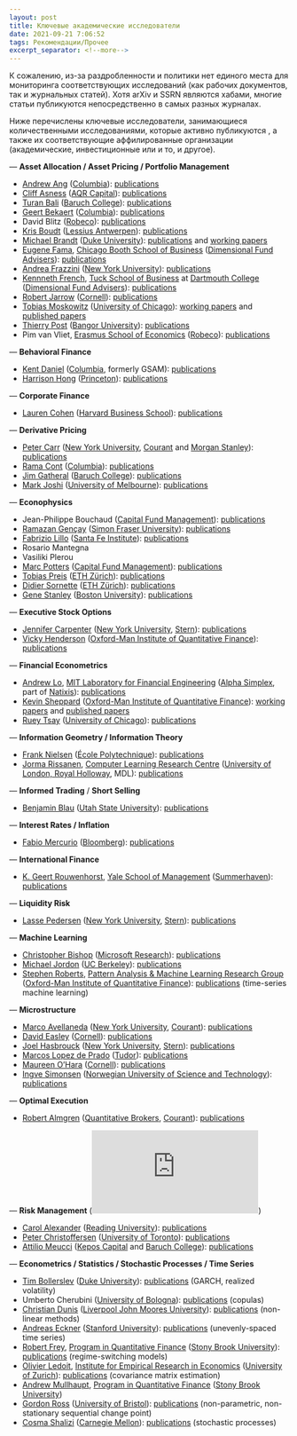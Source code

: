 ```yaml
---
layout: post
title: Ключевые академические исследователи
date: 2021-09-21 7:06:52
tags: Рекомендации/Прочее
excerpt_separator: <!--more-->
---
```

К сожалению, из-за раздробленности и политики нет единого места для мониторинга соответствующих исследований
(как рабочих документов, так и журнальных статей). Хотя arXiv и SSRN являются хабами, многие статьи публикуются непосредственно в самых разных журналах.

Ниже перечислены ключевые исследователи, занимающиеся количественными исследованиями, которые активно публикуются ,
а также их соответствующие аффилированные организации (академические, инвестиционные или и то, и другое).
<!--more-->


— **Asset Allocation / Asset Pricing / Portfolio Management** 

*   [Andrew Ang](http://www.columbia.edu/~aa610/) ([Columbia](http://www.cfm.fr)): [publications](http://papers.ssrn.com/sol3/cf_dev/AbsByAuth.cfm?per_id=94010)
*   [Cliff Asness](http://www.aqrcapital.com/cliff.htm) ([AQR Capital](http://aqr.com/)): [publications](http://papers.ssrn.com/sol3/cf_dev/AbsByAuth.cfm?per_id=77768)
*   [Turan Bali](http://faculty.baruch.cuny.edu/tbali/) ([Baruch College](http://www.baruch.cuny.edu/)): [publications](http://papers.ssrn.com/sol3/cf_dev/AbsByAuth.cfm?per_id=235620)
*   [Geert Bekaert](http://www0.gsb.columbia.edu/faculty/gbekaert/) ([Columbia](http://www.cfm.fr)): [publications](http://www0.gsb.columbia.edu/faculty/gbekaert/research.html)
*   David Blitz ([Robeco](http://www.robeco.com)): [publications](http://papers.ssrn.com/sol3/cf_dev/AbsByAuth.cfm?per_id=113731)
*   [Kris Boudt](http://www.econ.kuleuven.be/public/n06054/) ([Lessius Antwerpen](http://www.lessius.eu/english/)): [publications](http://www.econ.kuleuven.be/public/n06054/)
*   [Michael Brandt](http://www.duke.edu/~mbrandt/) ([Duke University](http://www.duke.edu)): [publications](http://www.duke.edu/~mbrandt/publications.html) and [working papers](http://www.duke.edu/~mbrandt/working.html)
*   [Eugene Fama](http://www.chicagobooth.edu/faculty/bio.aspx?person_id=12824813568), [Chicago Booth School of Business](http://www.chicagobooth.edu) ([Dimensional Fund Advisers](http://www.dfaus.com/)): [publications](http://papers.ssrn.com/sol3/cf_dev/AbsByAuth.cfm?per_id=998)
*   [Andrea Frazzini](http://www.econ.yale.edu/~af227/) ([New York University](http://www.stern.nyu.edu/)): [publications](http://www.econ.yale.edu/~af227/)
*   [Kennneth French](http://mba.tuck.dartmouth.edu/pages/faculty/ken.french/index.html), [Tuck School of Business](http://www.tuck.dartmouth.edu/) at [Dartmouth College](http://www.dartmouth.edu/) ([Dimensional Fund Advisers](http://www.dfaus.com/)): [publications](http://papers.ssrn.com/sol3/cf_dev/AbsByAuth.cfm?per_id=1455)
*   [Robert Jarrow](http://www.johnson.cornell.edu/Faculty-And-Research/Profile.aspx?id=raj15) ([Cornell](http://www.johnson.cornell.edu)): [publications](http://www.johnson.cornell.edu/Faculty-And-Research/Profile.aspx?id=raj15)
*   [Tobias Moskowitz](http://faculty.chicagobooth.edu/tobias.moskowitz/index.html) ([University of Chicago](http://www.chicagobooth.edu)): [working papers](http://faculty.chicagobooth.edu/tobias.moskowitz/research/papers.html) and [published papers](http://faculty.chicagobooth.edu/tobias.moskowitz/research/index.html)
*   [Thierry Post](http://www.bangor.ac.uk/business/staff/theirry_post.php.en) ([Bangor University](http://www.bangor.ac.uk/)): [publications](http://www.bangor.ac.uk/business/staff/theirry_post.php.en)
*   Pim van Vliet, [Erasmus School of Economics](http://www.eur.nl/ese) ([Robeco](http://www.robeco.com)): [publications](http://papers.ssrn.com/sol3/cf_dev/AbsByAuth.cfm?per_id=296465)

— **Behavioral Finance** 

*   [Kent Daniel](http://www.columbia.edu/~kd2371/) ([Columbia](http://www.cfm.fr), formerly GSAM): [publications](http://www.columbia.edu/~kd2371/#Publications)
*   [Harrison Hong](http://www.princeton.edu/~hhong/) ([Princeton](http://www.princeton.edu)): [publications](http://www.princeton.edu/~hhong/)

— **Corporate Finance**

*   [Lauren Cohen](http://www.people.hbs.edu/lcohen) ([Harvard Business School](http://www.hbs.edu)): [publications](http://www.people.hbs.edu/lcohen)

— **Derivative Pricing**

*   [Peter Carr](http://math.nyu.edu/research/carrp/) ([New York University](http://www.stern.nyu.edu/), [Courant](http://www.cims.nyu.edu/) and [Morgan Stanley](http://www.morganstanley.com/)): [publications](http://math.nyu.edu/research/carrp/research.html)
*   [Rama Cont](http://www.ieor.columbia.edu/fac-bios/cont/faculty.html) ([Columbia](http://www.cfm.fr)): [publications](http://papers.ssrn.com/sol3/cf_dev/AbsByAuth.cfm?per_id=1114)
*   [Jim Gatheral](http://faculty.baruch.cuny.edu/jgatheral/) ([Baruch College](http://www.baruch.cuny.edu/)): [publications](http://faculty.baruch.cuny.edu/jgatheral/)
*   [Mark Joshi](http://www.markjoshi.com/) ([University of Melbourne](http://www.unimelb.edu.au/)): [publications](http://www.markjoshi.com/downloads/index.htm)

— **Econophysics**

*   Jean-Philippe Bouchaud ([Capital Fund Management](http://www.cfm.fr)): [publications](http://www.cfm.fr/us/publications.php)
*   [Ramazan Gençay](http://www.sfu.ca/~rgencay/) ([Simon Fraser University](http://www.sfu.ca/)): [publications](http://www.sfu.ca/~rgencay/jarticles.html)
*   [Fabrizio Lillo](http://www.santafe.edu/about/people/profile/Fabrizio%20Lillo) ([Santa Fe Institute](http://www.santafe.edu)): [publications](http://www.informatik.uni-trier.de/~ley/db/indices/a-tree/l/Lillo:Fabrizio.html)
*   Rosario Mantegna
*   Vasiliki Plerou
*   [Marc Potters](http://ideas.repec.org/e/ppo42.html) ([Capital Fund Management](http://www.cfm.fr)): [publications](http://www.cfm.fr/us/publications.php)
*   [Tobias Preis](http://www.tobiaspreis.de) ([ETH Zürich](http://www.soms.ethz.ch)): [publications](http://www.tobiaspreis.de/econophysics.html)
*   [Didier Sornette](http://www.er.ethz.ch/people/sornette) ([ETH Zürich](http://www.er.ethz.ch)): [publications](http://www.er.ethz.ch/publications)
*   [Gene Stanley](http://polymer.bu.edu/hes) ([Boston University](http://www.bu.edu/)): [publications](http://polymer.bu.edu/~hes/econophysics)

— **Executive Stock Options**

*   [Jennifer Carpenter](http://people.stern.nyu.edu/jcarpen0/) ([New York University](http://www.stern.nyu.edu/), [Stern](http://www.stern.nyu.edu/)): [publications](http://people.stern.nyu.edu/jcarpen0/main.htm#research)
*   [Vicky Henderson](http://www.oxford-man.ox.ac.uk/people/members_henderson.html) ([Oxford-Man Institute of Quantitative Finance](http://www.oxford-man.ox.ac.uk/index.html)<a>):</a> [publications](http://users.ox.ac.uk/~oxma0006/)

— **Financial Econometrics**

*   [Andrew Lo](http://web.mit.edu/alo/www/), [MIT Laboratory for Financial Engineering](http://lfe.mit.edu/) ([Alpha Simplex](http://www.alphasimplex.com/), part of [Natixis](http://www.globalam.natixis.com/en/index.php)): [publications](http://web.mit.edu/alo/www/articles.html)
*   [Kevin Sheppard](http://www.kevinsheppard.com/) ([Oxford-Man Institute of Quantitative Finance](http://www.oxford-man.ox.ac.uk/index.html)<a>):</a> [working papers](http://www.kevinsheppard.com/wiki/Working_Papers) and [published papers](http://www.kevinsheppard.com/wiki/Published_Papers)
*   [Ruey Tsay](http://www.chicagobooth.edu/faculty/bio.aspx?person_id=12825860096) ([University of Chicago](http://www.chicagobooth.edu)): [publications](http://www.lib.uchicago.edu/e/busecon/busfac/Tsay.html)

— **Information Geometry / Information Theory**

*   [Frank Nielsen](http://www.lix.polytechnique.fr/~nielsen/) ([École Polytechnique](http://www.polytechnique.fr/jsp/accueil.jsp?CODE=36392593&LANGUE=1)): [publications](http://www.lix.polytechnique.fr/~nielsen/)
*   [Jorma Rissanen](http://www.mdl-research.org/jorma.rissanen/), [Computer Learning Research Centre](http://www.clrc.rhul.ac.uk/) ([University of London, Royal Holloway](http://www.rhul.ac.uk/home.aspx), MDL): [publications](http://www.informatik.uni-trier.de/~ley/db/indices/a-tree/r/Rissanen:Jorma.html)

— **Informed Trading** / **Short Selling** 

*   [Benjamin Blau](http://sites.google.com/site/blaufinance/) ([Utah State University](http://huntsman.usu.edu)): [publications](http://papers.ssrn.com/sol3/cf_dev/AbsByAuth.cfm?per_id=608347)

— **Interest Rates / Inflation**

*   [Fabio Mercurio](http://www.fabiomercurio.it/) ([Bloomberg](http://www.bloomberg.com/)): [publications](http://www.fabiomercurio.it/publications.html)

— **International Finance** 

*   [K. Geert Rouwenhorst](http://som.yale.edu/~geert/), [Yale School of Management](http://som.yale.edu) ([Summerhaven](http://www.summerhavenim.com)): [publications](http://som.yale.edu/~geert/Papers.html)

— **Liquidity Risk**

*   [Lasse Pedersen](http://pages.stern.nyu.edu/~lpederse/) ([New York University](http://www.stern.nyu.edu/), [Stern](http://www.stern.nyu.edu/)): [publications](http://www.stern.nyu.edu/~lpederse/research.htm)

— **Machine Learning**

*   [Christopher Bishop](http://research.microsoft.com/en-us/um/people/cmbishop/) ([Microsoft Research](http://research.microsoft.com/en-us/)): [publications](http://research.microsoft.com/en-us/um/people/cmbishop/publications.htm)
*   [Michael Jordon](http://www.cs.berkeley.edu/~jordan) ([UC Berkeley](http://www.cs.berkeley.edu)): [publications](http://www.cs.berkeley.edu/~jordan/publications.html)
*   [Stephen Roberts](http://www.robots.ox.ac.uk/~sjrob/), [Pattern Analysis & Machine Learning Research Group](http://www.robots.ox.ac.uk/~parg/) ([Oxford-Man Institute of Quantitative Finance](http://www.oxford-man.ox.ac.uk/index.html)<a>):</a> [publications](http://www.robots.ox.ac.uk/~parg/publications.html) (time-series machine learning)

— **Microstructure**

*   [Marco Avellaneda](http://math.nyu.edu/faculty/avellane/) ([New York University](http://www.stern.nyu.edu/), [Courant](http://www.cims.nyu.edu/)): [publications](http://math.nyu.edu/faculty/avellane/Papers.html)
*   [David Easley](http://www.arts.cornell.edu/econ/deasley) ([Cornell](http://www.johnson.cornell.edu)): [publications](http://papers.ssrn.com/sol3/cf_dev/AbsByAuth.cfm?per_id=58370l)
*   [Joel Hasbrouck](http://pages.stern.nyu.edu/~jhasbrou/) ([New York University](http://www.stern.nyu.edu/), [Stern](http://www.stern.nyu.edu/)): [publications](http://pages.stern.nyu.edu/~jhasbrou/Research/WorkingPaperIndex.htm)
*   [Marcos Lopez de Prado](http://home.comcast.net/~lemavia/index.html) ([Tudor](https://www.tudorfunds.com)): [publications](http://papers.ssrn.com/sol3/cf_dev/AbsByAuth.cfm?per_id=434076)
*   [Maureen O’Hara](http://www.johnson.cornell.edu/Faculty-And-Research/Profile.aspx?id=mo19) ([Cornell](http://www.johnson.cornell.edu)): [publications](http://papers.ssrn.com/sol3/cf_dev/AbsByAuth.cfm?per_id=434076p)
*   [Ingve Simonsen](http://web.phys.ntnu.no/~ingves/) ([Norwegian University of Science and Technology](http://www.ntnu.no/)): [publications](http://web.phys.ntnu.no/~ingves/Science/Publications/)

— **Optimal Execution**

*   [Robert Almgren](http://www.courant.nyu.edu/~almgren/) ([Quantitative Brokers](http://quantitativebrokers.com/), [Courant](http://www.cims.nyu.edu/)): [publications](http://www.courant.nyu.edu/~almgren/pubs.html)

— **Risk Management** (![\mathbb{P}](https://s0.wp.com/latex.php?latex=%5Cmathbb%7BP%7D&bg=ffffff&fg=333333&s=0&c=20201002))

*   [Carol Alexander](http://www.icmacentre.ac.uk/about_us/academic_staff/professor_carol_alexander) ([Reading University](http://www.reading.ac.uk/)): [publications](http://www.carolalexander.org/research.php)
*   [Peter Christoffersen](http://www.christoffersen.com/) ([University of Toronto](http://www.rotman.utoronto.ca)): [publications](http://www.christoffersen.com/pc_research.asp)
*   [Attilio Meucci](http://www.symmys.com/attilio-meucci/resume) ([Kepos Capital](https://www.keposcapital.com/) and [Baruch College](http://www.baruch.cuny.edu/)): [publications](http://www.symmys.com/attilio-meucci/publications)

— **Econometrics / Statistics / Stochastic Processes / Time Series**

*   [Tim Bollerslev](http://public.econ.duke.edu/Econ/Faculty/Users//tbollerslev.html) ([Duke University](http://www.duke.edu)): [publications](http://papers.ssrn.com/sol3/cf_dev/AbsByAuth.cfm?per_id=17698) (GARCH, realized volatility)
*   Umberto Cherubini ([University of Bologna](http://www.eng.unibo.it)): [publications](http://papers.ssrn.com/sol3/cf_dev/AbsByAuth.cfm?per_id=269869) (copulas)
*   [Christian Dunis](http://www.dunis.co.uk/) ([Liverpool John Moores University](http://www.ljmu.ac.uk/)): [publications](http://www.dunis.co.uk/publications.html) (non-linear methods)
*   [Andreas Eckner](http://www.eckner.com/index.html) ([Stanford University](http://www.stanford.edu/)): [publications](http://www.eckner.com/research.html) (unevenly-spaced time series)
*   [Robert Frey](http://www.ams.sunysb.edu/~frey/), [Program in Quantitative Finance](http://www.ams.sunysb.edu/~frey/QuantitativeFinance) ([Stony Brook University](http://www.stonybrook.edu/)): [publications](http://www.ams.sunysb.edu/~frey/Research/index.html) (regime-switching models)
*   [Olivier Ledoit](http://www.ledoit.net/index.htm), [Institute for Empirical Research in Economics](http://www.iew.uzh.ch/index_en.html) ([University of Zurich](http://www.uzh.ch/index_en.html)): [publications](http://www.ledoit.net/research.htm) (covariance matrix estimation)
*   [Andrew Mullhaupt](http://pw1.netcom.com/~amullhau/DEFAULT.HTM), [Program in Quantitative Finance](http://www.ams.sunysb.edu/~frey/QuantitativeFinance) ([Stony Brook University](http://www.stonybrook.edu/))
*   [Gordon Ross](http://gordonjross.co.uk/) ([University of Bristol](http://www.bris.ac.uk/)): [publications](http://gordonjross.co.uk/publications.html) (non-parametric, non-stationary sequential change point)
*   [Cosma Shalizi](http://ideas.repec.org/e/ppo42.html) ([Carnegie Mellon](http://www.stat.cmu.edu/)): [publications](http://www.cscs.umich.edu/~crshalizi/research/) (stochastic processes)
